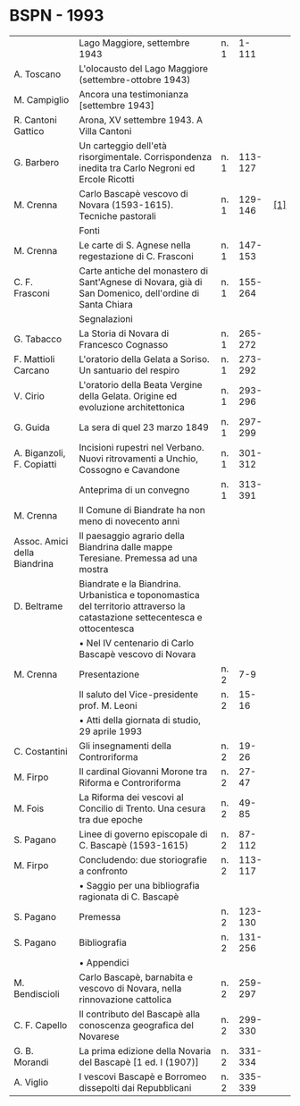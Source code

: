 # BSPN - 1993

<table>
    <tr>
        <td></td>
        <td>Lago Maggiore, settembre 1943</td>
        <td>n. 1</td>
        <td>1-111</td>
        <td></td>
    </tr>
    <tr>
        <td>A. Toscano</td>
        <td>L'olocausto del Lago Maggiore (settembre-ottobre 1943)</td>
        <td></td>
        <td></td>
        <td></td>
    </tr>
    <tr>
        <td>M. Campiglio</td>
        <td>Ancora una testimonianza [settembre 1943]</td>
        <td></td>
        <td></td>
        <td></td>
    </tr>
    <tr>
        <td>R. Cantoni Gattico</td>
        <td>Arona, XV settembre 1943. A Villa Cantoni</td>
        <td></td>
        <td></td>
        <td></td>
    </tr>
    <tr>
        <td>G. Barbero</td>
        <td>Un carteggio dell'età risorgimentale. Corrispondenza inedita tra Carlo Negroni ed Ercole Ricotti</td>
        <td>n. 1</td>
        <td>113-127</td>
        <td></td>
    </tr>
    <tr>
        <td>M. Crenna</td>
        <td>Carlo Bascapè vescovo di Novara (1593-1615). Tecniche pastorali</td>
        <td>n. 1</td>
        <td>129-146</td>
        <td><a href="https://en.calameo.com/read/0047331289b83694467e1">[1]</a></td>
    </tr>
    <tr>
        <td></td>
        <td>Fonti</td>
        <td></td>
        <td></td>
        <td></td>
    </tr>
    <tr>
        <td>M. Crenna</td>
        <td>Le carte di S. Agnese nella regestazione di C. Frasconi</td>
        <td>n. 1</td>
        <td>147-153</td>
        <td></td>
    </tr>
    <tr>
        <td>C. F. Frasconi</td>
        <td>Carte antiche del monastero di Sant'Agnese di Novara, già di San Domenico, dell'ordine di Santa
            Chiara
        </td>
        <td>n. 1</td>
        <td>155-264</td>
        <td></td>
    </tr>
    <tr>
        <td></td>
        <td>Segnalazioni</td>
        <td></td>
        <td></td>
        <td></td>
    </tr>
    <tr>
        <td>G. Tabacco</td>
        <td>La Storia di Novara di Francesco Cognasso</td>
        <td>n. 1</td>
        <td>265-272</td>
        <td></td>
    </tr>
    <tr>
        <td>F. Mattioli Carcano</td>
        <td>L'oratorio della Gelata a Soriso. Un santuario del respiro</td>
        <td>n. 1</td>
        <td>273-292</td>
        <td></td>
    </tr>
    <tr>
        <td>V. Cirio</td>
        <td>L'oratorio della Beata Vergine della Gelata. Origine ed evoluzione architettonica</td>
        <td>n. 1</td>
        <td>293-296</td>
        <td></td>
    </tr>
    <tr>
        <td>G. Guida</td>
        <td>La sera di quel 23 marzo 1849</td>
        <td>n. 1</td>
        <td>297-299</td>
        <td></td>
    </tr>
    <tr>
        <td>A. Biganzoli, F. Copiatti</td>
        <td>Incisioni rupestri nel Verbano. Nuovi ritrovamenti a Unchio, Cossogno e Cavandone</td>
        <td> n. 1</td>
        <td>301-312</td>
        <td></td>
    </tr>
    <tr>
        <td></td>
        <td>Anteprima di un convegno</td>
        <td>n. 1</td>
        <td>313-391</td>
        <td></td>
    </tr>
    <tr>
        <td>M. Crenna</td>
        <td>Il Comune di Biandrate ha non meno di novecento anni</td>
        <td></td>
        <td></td>
        <td></td>
    </tr>
    <tr>
        <td>Assoc. Amici della Biandrina</td>
        <td>Il paesaggio agrario della Biandrina dalle mappe Teresiane. Premessa ad una mostra</td>
        <td></td>
        <td></td>
        <td></td>
    </tr>
    <tr>
        <td>D. Beltrame</td>
        <td>Biandrate e la Biandrina. Urbanistica e toponomastica del territorio attraverso la catastazione
            settecentesca e ottocentesca
        </td>
        <td></td>
        <td></td>
        <td></td>
    </tr>
    <tr>
        <td></td>
        <td>• Nel IV centenario di Carlo Bascapè vescovo di Novara</td>
        <td></td>
        <td></td>
        <td></td>
    </tr>
    <tr>
        <td>M. Crenna</td>
        <td>Presentazione</td>
        <td>n. 2</td>
        <td>7-9</td>
        <td></td>
    </tr>
    <tr>
        <td></td>
        <td>Il saluto del Vice-presidente prof. M. Leoni</td>
        <td>n. 2</td>
        <td>15-16</td>
        <td></td>
    </tr>
    <tr>
        <td></td>
        <td>• Atti della giornata di studio, 29 aprile 1993</td>
        <td></td>
        <td></td>
        <td></td>
    </tr>
    <tr>
        <td>C. Costantini</td>
        <td>Gli insegnamenti della Controriforma</td>
        <td>n. 2</td>
        <td>19-26</td>
        <td></td>
    </tr>
    <tr>
        <td>M. Firpo</td>
        <td>Il cardinal Giovanni Morone tra Riforma e Controriforma</td>
        <td>n. 2</td>
        <td>27-47</td>
        <td></td>
    </tr>
    <tr>
        <td>M. Fois</td>
        <td>La Riforma dei vescovi al Concilio di Trento. Una cesura tra due epoche</td>
        <td>n. 2</td>
        <td>49-85</td>
        <td></td>
    </tr>
    <tr>
        <td>S. Pagano</td>
        <td>Linee di governo episcopale di C. Bascapè (1593-1615)</td>
        <td>n. 2</td>
        <td>87-112</td>
        <td></td>
    </tr>
    <tr>
        <td>M. Firpo</td>
        <td>Concludendo: due storiografie a confronto</td>
        <td>n. 2</td>
        <td>113-117</td>
        <td></td>
    </tr>
    <tr>
        <td></td>
        <td>• Saggio per una bibliografia ragionata di C. Bascapè</td>
        <td></td>
        <td></td>
        <td></td>
    </tr>
    <tr>
        <td>S. Pagano</td>
        <td>Premessa</td>
        <td>n. 2</td>
        <td>123-130</td>
        <td></td>
    </tr>
    <tr>
        <td>S. Pagano</td>
        <td>Bibliografia</td>
        <td>n. 2</td>
        <td>131-256</td>
        <td></td>
    </tr>
    <tr>
        <td></td>
        <td>• Appendici</td>
        <td></td>
        <td></td>
        <td></td>
    </tr>
    <tr>
        <td>M. Bendiscioli</td>
        <td>Carlo Bascapè, barnabita e vescovo di Novara, nella rinnovazione cattolica</td>
        <td>n. 2</td>
        <td>259-297</td>
        <td></td>
    </tr>
    <tr>
        <td>C. F. Capello</td>
        <td>Il contributo del Bascapè alla conoscenza geografica del Novarese</td>
        <td>n. 2</td>
        <td>299-330</td>
        <td></td>
    </tr>
    <tr>
        <td>G. B. Morandi</td>
        <td>La prima edizione della Novaria del Bascapè [1 ed. I (1907)]</td>
        <td>n. 2</td>
        <td>331-334</td>
        <td></td>
    </tr>
    <tr>
        <td>A. Viglio</td>
        <td>I vescovi Bascapè e Borromeo dissepolti dai Repubblicani</td>
        <td>n. 2</td>
        <td>335-339</td>
        <td></td>
    </tr>
</table>